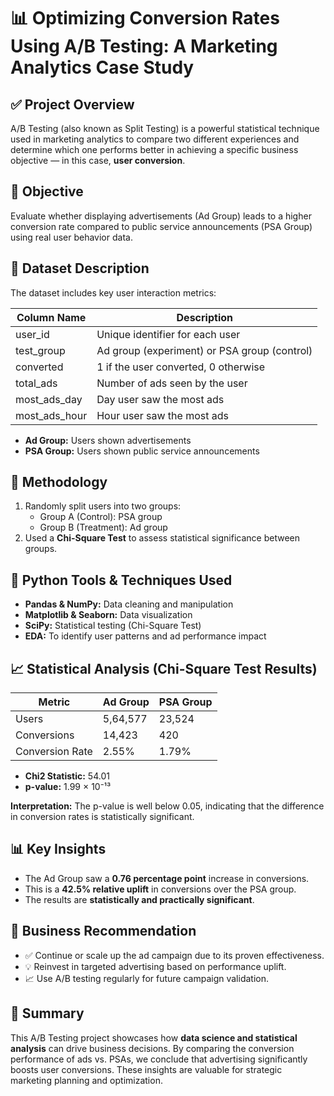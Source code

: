 
# 📊 Optimizing Conversion Rates Using A/B Testing: A Marketing Analytics Case Study

## ✅ Project Overview
A/B Testing (also known as Split Testing) is a powerful statistical technique used in marketing analytics to compare two different experiences and determine which one performs better in achieving a specific business objective — in this case, **user conversion**.

## 🎯 Objective
Evaluate whether displaying advertisements (Ad Group) leads to a higher conversion rate compared to public service announcements (PSA Group) using real user behavior data.

## 🧾 Dataset Description
The dataset includes key user interaction metrics:

| Column Name     | Description                                        |
|------------------|----------------------------------------------------|
| user_id         | Unique identifier for each user                    |
| test_group      | Ad group (experiment) or PSA group (control)       |
| converted       | 1 if the user converted, 0 otherwise               |
| total_ads       | Number of ads seen by the user                     |
| most_ads_day    | Day user saw the most ads                          |
| most_ads_hour   | Hour user saw the most ads                         |

- **Ad Group:** Users shown advertisements  
- **PSA Group:** Users shown public service announcements  

## 🧪 Methodology
1. Randomly split users into two groups:
   - Group A (Control): PSA group
   - Group B (Treatment): Ad group
2. Used a **Chi-Square Test** to assess statistical significance between groups.

## 🐍 Python Tools & Techniques Used
- **Pandas & NumPy:** Data cleaning and manipulation  
- **Matplotlib & Seaborn:** Data visualization  
- **SciPy:** Statistical testing (Chi-Square Test)  
- **EDA:** To identify user patterns and ad performance impact  

## 📈 Statistical Analysis (Chi-Square Test Results)

| Metric          | Ad Group   | PSA Group |
|------------------|------------|------------|
| Users           | 5,64,577   | 23,524     |
| Conversions     | 14,423     | 420        |
| Conversion Rate | 2.55%      | 1.79%      |

- **Chi2 Statistic:** 54.01  
- **p-value:** 1.99 × 10⁻¹³  

**Interpretation:** The p-value is well below 0.05, indicating that the difference in conversion rates is statistically significant.

## 📊 Key Insights
- The Ad Group saw a **0.76 percentage point** increase in conversions.
- This is a **42.5% relative uplift** in conversions over the PSA group.
- The results are **statistically and practically significant**.

## 🚀 Business Recommendation
- ✅ Continue or scale up the ad campaign due to its proven effectiveness.
- 💡 Reinvest in targeted advertising based on performance uplift.
- 📈 Use A/B testing regularly for future campaign validation.

## 📝 Summary
This A/B Testing project showcases how **data science and statistical analysis** can drive business decisions. By comparing the conversion performance of ads vs. PSAs, we conclude that advertising significantly boosts user conversions. These insights are valuable for strategic marketing planning and optimization.
